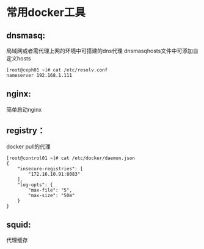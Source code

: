 # 常用docker工具

## dnsmasq:
局域网或者需代理上网的环境中可搭建的dns代理
dnsmasqhosts文件中可添加自定义hosts
```shell
[root@ceph01 ~]# cat /etc/resolv.conf
nameserver 192.168.1.111
```

## nginx:
简单启动nginx

## registry：
docker pull的代理
```shell
[root@control01 ~]# cat /etc/docker/daemon.json 
{
    "insecure-registries": [
        "172.16.10.91:8083"
    ],
    "log-opts": {
        "max-file": "5",
        "max-size": "50m"
    }
}
```

## squid:
代理缓存
